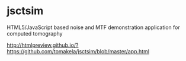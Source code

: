 jsctsim
=======

HTML5/JavaScript based noise and MTF demonstration application for computed tomography

http://htmlpreview.github.io/?https://github.com/tomakela/jsctsim/blob/master/app.html
